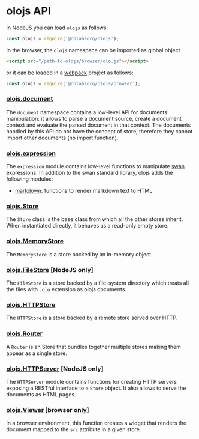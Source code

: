 # olojs API
In NodeJS you can load `olojs` as follows:

```js
const olojs = require('@onlabsorg/olojs');
```

In the browser, the `olojs` namespace can be imported as global object

```html
<script src="/path-to-olojs/browser/olo.js"></script>
```

or it can be loaded in a [webpack](https://webpack.js.org/) project as follows:

```js
const olojs = require('@onlabsorg/olojs/browser');
```

### [olojs.document](./api/document.md)
The `document` namespace contains a low-level API for documents manipulation:
it allows to parse a document source, create a document context and evaluate
the parsed document in that context. The documents handled by this API do not
have the concept of store, therefore they cannot import other documents (no
import function).

### [olojs.expression](https://github.com/onlabsorg/swan-js/blob/main/docs/api.md)
The `expression` module contains low-level functions to manipulate
[swan](https://github.com/onlabsorg/swan-js) expressions. In addition to the
swan standard library, olojs adds the following modules:
- [markdown](./stdlib/markdown.md): functions to render markdown text to HTML

### [olojs.Store](./api/store.md)
The `Store` class is the base class from which all the other stores inherit.
When instantiated directly, it behaves as a read-only empty store.

### [olojs.MemoryStore](./api/memory-store.md)
The `MemoryStore` is a store backed by an in-memory object.

### [olojs.FileStore](./api/file-store.md) [NodeJS only]
The `FileStore` is a store backed by a file-system directory which treats all
the files with `.olo` extension as olojs documents.

### [olojs.HTTPStore](./api/http-store.md)
The `HTTPStore` is a store backed by a remote store served over HTTP.

### [olojs.Router](./api/router.md)
A `Router` is an Store that bundles together multiple stores making them appear
as a single store.

### [olojs.HTTPServer](./api/http-server.md) [NodeJS only]
The `HTTPServer` module contains functions for creating HTTP servers exposing
a RESTful interface to a `Store` object. It also allows to serve the documents
as HTML pages.

### [olojs.Viewer](./api/viewer.md) [browser only]
In a browser environment, this function creates a widget that renders the
document mapped to the `src` attribute in a given store.
